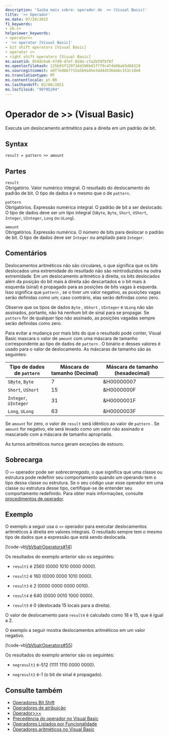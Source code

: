 ```yaml
---
description: 'Saiba mais sobre: operador de  >> (Visual Basic)'
title: '>> Operador'
ms.date: 07/20/2015
f1_keywords:
- vb.>>
helpviewer_keywords:
- operator>>
- '>> operator [Visual Basic]'
- bit shift operators [Visual Basic]
- operator >>
- right shift operators [Visual Basic]
ms.assetid: 054dc6a6-47d9-47ef-82da-cfa2b59fbf8f
ms.openlocfilehash: 125b93f129734d196bd1f7f9c4fde86ab5d66319
ms.sourcegitcommit: ddf7edb67715a5b9a45e3dd44536dabc153c1de0
ms.translationtype: MT
ms.contentlocale: pt-BR
ms.lasthandoff: 02/06/2021
ms.locfileid: "99795294"
---
```

# <a name="-operator-visual-basic"></a>Operador de >> (Visual Basic)

Executa um deslocamento aritmético para a direita em um padrão de bit.  
  
## <a name="syntax"></a>Syntax  
  
```vb  
result = pattern >> amount  
```  
  
## <a name="parts"></a>Partes  

 `result`  
 Obrigatório. Valor numérico integral. O resultado do deslocamento do padrão de bit. O tipo de dados é o mesmo que o de `pattern`.  
  
 `pattern`  
 Obrigatórios. Expressão numérica integral. O padrão de bit a ser deslocado. O tipo de dados deve ser um tipo integral (`SByte`, `Byte`, `Short`, `UShort`, `Integer`, `UInteger`, `Long` ou `ULong`).  
  
 `amount`  
 Obrigatórios. Expressão numérica. O número de bits para deslocar o padrão de bit. O tipo de dados deve ser `Integer` ou ampliado para `Integer`.  
  
## <a name="remarks"></a>Comentários  

 Deslocamentos aritméticos não são circulares, o que significa que os bits deslocados uma extremidade do resultado não são reintroduzidos na outra extremidade. Em um deslocamento aritmético à direita, os bits deslocados além da posição do bit mais à direita são descartados e o bit mais à esquerda (sinal) é propagado para as posições de bits vagas à esquerda. Isso significa que `pattern` , se o tiver um valor negativo, as posições vagas serão definidas como um; caso contrário, elas serão definidas como zero.  
  
 Observe que os tipos de dados `Byte` , `UShort` , `UInteger` e `ULong` não são assinados, portanto, não há nenhum bit de sinal para se propagar. Se `pattern` for de qualquer tipo não assinado, as posições vagadas sempre serão definidas como zero.  
  
 Para evitar a mudança por mais bits do que o resultado pode conter, Visual Basic mascara o valor de `amount` com uma máscara de tamanho correspondente ao tipo de dados de `pattern` . O binário e desses valores é usado para o valor de deslocamento. As máscaras de tamanho são as seguintes:  
  
|Tipo de dados de `pattern`|Máscara de tamanho (Decimal)|Máscara de tamanho (hexadecimal)|  
|----------------------------|---------------------------|-------------------------------|  
|`SByte`, `Byte`|7|&H00000007|  
|`Short`, `UShort`|15|&H0000000F|  
|`Integer`, `UInteger`|31|&H0000001F|  
|`Long`, `ULong`|63|&H0000003F|  
  
 Se `amount` for zero, o valor de `result` será idêntico ao valor de `pattern` . Se `amount` for negativo, ele será levado como um valor não assinado e mascarado com a máscara de tamanho apropriada.  
  
 As turnos aritméticos nunca geram exceções de estouro.  
  
## <a name="overloading"></a>Sobrecarga  

 O `>>` operador pode ser *sobrecarregado*, o que significa que uma classe ou estrutura pode redefinir seu comportamento quando um operando tem o tipo dessa classe ou estrutura. Se o seu código usar esse operador em uma classe ou estrutura desse tipo, certifique-se de entender seu comportamento redefinido. Para obter mais informações, consulte [procedimentos de operador](../../programming-guide/language-features/procedures/operator-procedures.md).  
  
## <a name="example"></a>Exemplo  

 O exemplo a seguir usa o `>>` operador para executar deslocamentos aritméticos à direita em valores integrais. O resultado sempre tem o mesmo tipo de dados que a expressão que está sendo deslocada.  
  
 [!code-vb[VbVbalrOperators#14](~/samples/snippets/visualbasic/VS_Snippets_VBCSharp/VbVbalrOperators/VB/Class1.vb#14)]  
  
 Os resultados do exemplo anterior são os seguintes:  
  
- `result1` é 2560 (0000 1010 0000 0000).  
  
- `result2` é 160 (0000 0000 1010 0000).  
  
- `result3` é 2 (0000 0000 0000 0010).  
  
- `result4` é 640 (0000 0010 1000 0000).  
  
- `result5` é 0 (deslocada 15 locais para a direita).  
  
 O valor de deslocamento para `result4` é calculado como 18 e 15, que é igual a 2.  
  
 O exemplo a seguir mostra deslocamentos aritméticos em um valor negativo.  
  
 [!code-vb[VbVbalrOperators#55](~/samples/snippets/visualbasic/VS_Snippets_VBCSharp/VbVbalrOperators/VB/Class1.vb#55)]  
  
 Os resultados do exemplo anterior são os seguintes:  
  
- `negresult1` é-512 (1111 1110 0000 0000).  
  
- `negresult2` é-1 (o bit de sinal é propagado).  
  
## <a name="see-also"></a>Consulte também

- [Operadores Bit Shift](bit-shift-operators.md)
- [Operadores de atribuição](assignment-operators.md)
- [ Operador>>=](right-shift-assignment-operator.md)
- [Precedência do operador no Visual Basic](operator-precedence.md)
- [Operadores Listados por Funcionalidade](operators-listed-by-functionality.md)
- [Operadores aritméticos no Visual Basic](../../programming-guide/language-features/operators-and-expressions/arithmetic-operators.md)
